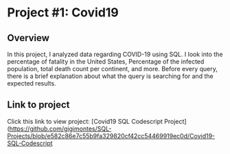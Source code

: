 # Project #1: Covid19 

## Overview
In this project, I analyzed data regarding COVID-19 using SQL. I look into the percentage of fatality in the United States, Percentage of the infected population, total death count per continent, and more. Before every query, there is a brief explanation about what the query is searching for and the expected results. 

## Link to project

Click this link to view project: [Covid19 SQL Codescript Project](https://github.com/gigimontes/SQL-Projects/blob/e582c86e7c55b9fa329820cf42cc54469919ec0d/Covid19-SQL-Codescript
